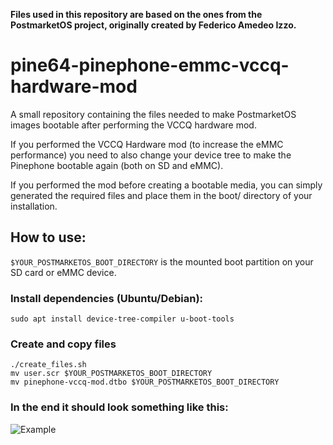 **Files used in this repository are based on the ones from the PostmarketOS project, originally created by Federico Amedeo Izzo.**


# pine64-pinephone-emmc-vccq-hardware-mod
A small repository containing the files needed to make PostmarketOS images bootable after performing the VCCQ hardware mod.

If you performed the VCCQ Hardware mod (to increase the eMMC performance) you need to also change your device tree to make the Pinephone bootable again (both on SD and eMMC).

If you performed the mod before creating a bootable media, you can simply generated the required files and place them in the boot/ directory of your installation.

## How to use:
```$YOUR_POSTMARKETOS_BOOT_DIRECTORY``` is the mounted boot partition on your SD card or eMMC device. 

### Install dependencies (Ubuntu/Debian):
```
sudo apt install device-tree-compiler u-boot-tools
```

### Create and copy files
```
./create_files.sh
mv user.scr $YOUR_POSTMARKETOS_BOOT_DIRECTORY
mv pinephone-vccq-mod.dtbo $YOUR_POSTMARKETOS_BOOT_DIRECTORY
```

### In the end it should look something like this:
![Example](https://user-images.githubusercontent.com/50917034/152453751-417d5ece-b5fa-4d51-844b-d5d117c44074.jpg)
